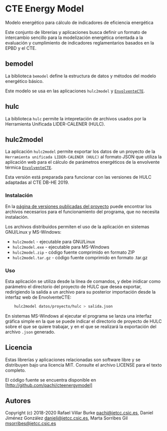 # CTE Energy Model

Modelo energético para cálculo de indicadores de eficiencia energética

Este conjunto de librerías y aplicaciones busca definir un formato de intercambio sencillo para la modelización energética orientada a la evaluación y cumplimiento de indicadores reglamentarios basados en la EPBD y el CTE.

## bemodel

La biblioteca ```bemodel``` define la estructura de datos y métodos del modelo energético básico.

Este modelo se usa en las aplicaciones ```hulc2model``` y [`EnvolventeCTE`](https://pachi.github.io/envolventecte).

## hulc

La biblioteca ```hulc``` permite la intepretación de archivos usados por la Herramienta Unificada LIDER-CALENER (HULC).

## hulc2model

La aplicación ```hulc2model```  permite exportar los datos de un proyecto de la `Herramienta unificada LIDER-CALENER (HULC)` al formato JSON que utiliza la aplicación web para el cálculo de parámetros energéticos de la envolvente térmica [`EnvolventeCTE`](https://pachi.github.io/envolventecte).

Esta versión está preparada para funcionar con las versiones de HULC adaptadas al CTE DB-HE 2019.

### Instalación

En la [página de versiones publicadas del proyecto](http://github.com/pachi/hulc2model/releases) puede encontrar los archivos necesarios para el funcionamiento del programa, que no necesita instalación.

Los archivos distribuidos permiten el uso de la aplicación en sistemas GNU/Linux y MS-Windows:

- `hulc2model` - ejecutable para GNU/Linux
- `hulc2model.exe` - ejecutable para MS-Windows
- `hulc2model.zip` - código fuente comprimido en formato ZIP
- `hulc2model.tar.gz` - código fuente comprimido en formato .tar.gz

### Uso

Esta aplicación se utiliza desde la línea de comandos, y debe inidicar como parámetro el directorio del proyecto de HULC que desea exportar, redirigiendo la salida a un archivo para su posterior importación desde la interfaz web de EnvolventeCTE:

```bash
    hulc2model datos/proyecto/hulc > salida.json
```

En sistemas MS-Windows al ejecutar el programa se lanza una interfaz gráfica simple en la que se puede indicar el directorio de proyecto de HULC sobre el que se quiere trabajar, y en el que se realizará la exportación del archivo `.json` generado.

## Licencia

Estas librerías y aplicaciones relacionadas son software libre y se distribuyen bajo una licencia MIT. Consulte el archivo LICENSE para el texto completo.

El código fuente se encuentra disponible en [http://github.com/pachi/cteenergymodel]

## Autores

Copyright (c) 2018-2020 Rafael Villar Burke <pachi@ietcc.csic.es>,  Daniel Jiménez González <danielj@ietcc.csic.es>, Marta Sorribes Gil <msorribes@ietcc.csic.es>
